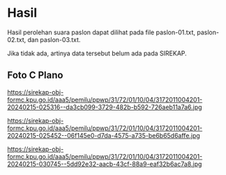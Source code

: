 # Hasil

Hasil perolehan suara paslon dapat dilihat pada file paslon-01.txt, paslon-02.txt, dan paslon-03.txt.

Jika tidak ada, artinya data tersebut belum ada pada SIREKAP.

## Foto C Plano

https://sirekap-obj-formc.kpu.go.id/aaa5/pemilu/ppwp/31/72/01/10/04/3172011004201-20240215-025316--da3cb099-3729-482b-b592-726aeb11a7a6.jpg

https://sirekap-obj-formc.kpu.go.id/aaa5/pemilu/ppwp/31/72/01/10/04/3172011004201-20240215-025452--06f145e0-d7da-4575-a735-be6b65d6affe.jpg

https://sirekap-obj-formc.kpu.go.id/aaa5/pemilu/ppwp/31/72/01/10/04/3172011004201-20240215-030745--5dd92e32-aacb-43cf-88a9-eaf32b6ac7a8.jpg
